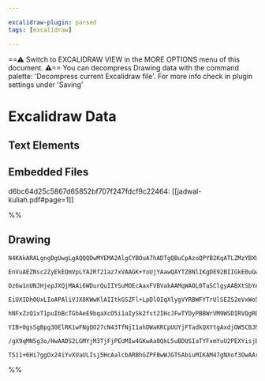 ```yaml
---

excalidraw-plugin: parsed
tags: [excalidraw]

---
```

==⚠  Switch to EXCALIDRAW VIEW in the MORE OPTIONS menu of this document. ⚠== You can decompress Drawing data with the command palette: 'Decompress current Excalidraw file'. For more info check in plugin settings under 'Saving'


# Excalidraw Data

## Text Elements
## Embedded Files
d6bc64d25c5867d65852bf707f247fdcf9c22464: [[jadwal-kuliah.pdf#page=1]]

%%
## Drawing
```compressed-json
N4KAkARALgngDgUwgLgAQQQDwMYEMA2AlgCYBOuA7hADTgQBuCpAzoQPYB2KqATLZMzYBXUtiRoIACyhQ4zZAHoFAc0JRJQgEYA6bGwC2CgF7N6hbEcK4OCtptbErHALRY8RMpWdx8Q1TdIEfARcZgRmBShcZQUebQAObQBmGjoghH0EDihmbgBtcDBQMBKIEm4ymGIAVQ4ARQBJelSSyFhECsDsKI5lYJbSzG5nAFYAThHtEf5SmGH4gBY+QsgK

EnVuAEZNsc2ZyEkEQmVpLYA2Rf2Iaz7xVAAGK+YoUjYAawQAYTZ8NlIKgDE92BIIGkE0uGwb2UryEHGI31+/wkL2szDguEC2TBEAAZoR8PgAMqwfoSSSQjSBHHPV4fADq60kWyeL3eCBJMDJ6EEHhxsJOHHCuTQexWEDYGOwajmouBV1h8KFzBFqA4QkJTwQCGI3AWm3uCzGV0YLHYXDQy1aDCYrE4ADlOGJuDwDUl4jwFmd7sbxUI4MRcFAdVsA

Oz6w1nUNJHjepJXQjMAAi6WDurQuIIYSuMOEcAaxFVBVakAAMqWAOL0TaSClgyAABXtSbYACkAKLxAASEBWAF0rpphPD28FMtkiwPxUQOG9uOrNdO2FCQ2gXkIEAn4VgKrh7jjceRMgX5xr8IUAL4zYqlcoSN4AeTOFYAmpJSwAlHHtO5lfTRJAriGNBRgmKYrllVBnEWK1SjWYgNlFHYxWtQ5jlOUULgWK4bm5R5xVpdlET+QEQVBQdIWhRUER+

EiUXIDh0UxLIoAPAliVJX8KWwKlAIItkGSZFl+LpDlOIqXlygVYRBWFYTrUlSEZS2eVxWo5VVQXfAtVXXgeCSe4UNKU07QtXgTVtc1HQ4Z1RSSM4kgWUN7lDKMrn9QM0zDCMvWjWN7njcVExTYIvIzLNN3FXN/QLIsVjLStq1rXB6wgJsWw7bte1aKdrSHOFiFHDIWMnK4ZznNAtLK5cPnTVB10i618WCE8JGIM5NGwM4FmIHgRmwEZ4ijdrBpGH

hNFxZzQ1xT1puIbBcTGbAeE9bqaXcO5i1aIySk2fst2IHcJFwTYDyPBBWrVM9WSDIRVQgRB4UIXocWwV44FPRdrWwO6oAMJMgxStAb1KANcQbACADVCAQCgG3e1UQdKYJcVYtB8JLcE2BkAxuAxksIFIdC0dQcZJhjYEdtKP6PrQRZNm0MYeGBbD4sgV4omDPH4ovFZeZKfncuuOA4BJIM7hvaBDkyCoiBOViZgYGGKAAIUo6L4WI5F0ABXE9f1g

YIB+0gsSgBpg30ElRK1wFNgQO27cN43TfNjI1ahDWaKRCpUUYjFTadkQXYtgAxdjOW5CBJN1RXnZY13LYEhBGQQ5lLVjoP44tq32Qj39o8Dk2s4yD8ZMkDT5MgOPsgTh8pWUuV8aNzOa9DzgoBD3B9AJSDpkKZui9bjIQ/bolCCMO5mYzwezYtgAVLAoAAQTlsyIBRhX++r2eMjF0hl5NtgKEOXA6qqreW53/R23hJfD+PkI6uue/C+DjI79eCg5

/gX9qMN5g3o/HwAADS2LGMYjM3TjFjPEUMIw4GKwAa8QkL5uBDUSIaTYFxmYuU2PEXYisjBsFxsDcU9ACAbjxtoJYIwAqXmnm/fQpcCoVwkH/RWMISBjwni6JunDiAkgQLTUmHCibEAALJsEOjfXAmhgh1UzPgbM/d+E21IdaFWPwn6kGUBCAAFK6UM1BeCbCMSYsx9wpgAEocQfgQMoDUmJOi6NwAYgyxj9KPF4O4h41jspgCvBfGeOcPh1ygOa

TS11+6Hi7ggOx24iYvXUaULIsj5HcAalcbARBhGZPFBwWJGTSAbiuMIKAM47gNXof3OwAArBA3RmBEgKXASR0iClyN0oo5RpRIThMYHPYh+BuAg2gD/CS6Rujmler9Aw38OiVSidaX4K4FERTKqEZeUyBlDM+ueAW4BAmQGauEEZvMLxAA==
```
%%